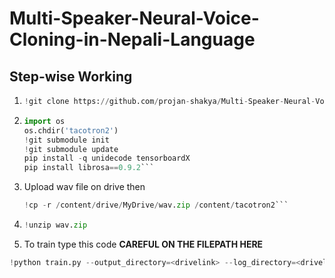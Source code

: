 # Multi-Speaker-Neural-Voice-Cloning-in-Nepali-Language


## Step-wise Working 

1. ```python
   !git clone https://github.com/projan-shakya/Multi-Speaker-Neural-Voice-Cloning-in-Nepali-Language.git```
3. ```python
   import os
   os.chdir('tacotron2')
   !git submodule init
   !git submodule update
   pip install -q unidecode tensorboardX
   pip install librosa==0.9.2```

4. Upload wav file on drive then
   ```python
   !cp -r /content/drive/MyDrive/wav.zip /content/tacotron2```
6. ```python
   !unzip wav.zip

8.  To train type this code **CAREFUL ON THE FILEPATH HERE**
   ```python
!python train.py --output_directory=<drivelink> --log_directory=<drivelink> -c <last_checkpointfile> --warm_start```
